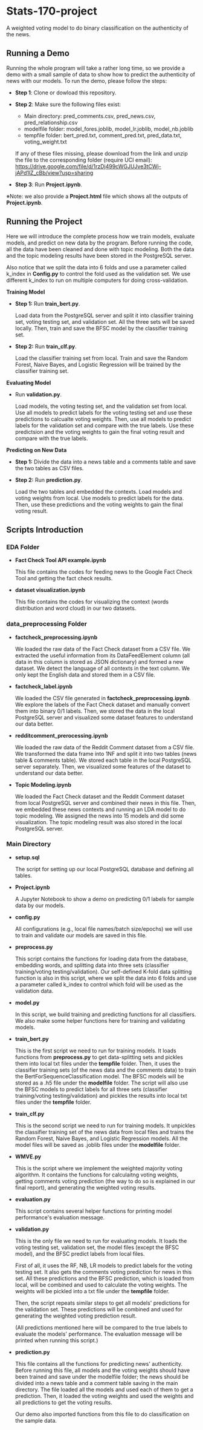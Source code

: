 # Stats-170-project

A weighted voting model to do binary classification on the authenticity of the news.

## Running a Demo

Running the whole program will take a rather long time, so we provide a demo with a small sample of data to show how to predict the authenticity of news with our models. To run the demo, please follow the steps:

- **Step 1**: Clone or dowload this repository. 
- **Step 2**: Make sure the following files exist:
  -  Main directory: pred_comments.csv, pred_news.csv, pred_relationship.csv
  -  modelfile folder: model_fores.joblib, model_lr.joblib, model_nb.joblib
  -  tempfile folder: bert_pred.txt, comment_pred.txt, pred_data.txt, voting_weight.txt
  
  If any of these files missing, please download from the link and unzip the file to the corresponding folder (require UCI email): https://drive.google.com/file/d/1rzDj499cWGJUJve3tCWj-jAPd1lZ_cBb/view?usp=sharing
- **Step 3**: Run **Project.ipynb**. 

※Note: we also provide a **Project.html** file which shows all the outputs of **Project.ipynb**.

## Running the Project

  Here we will introduce the complete process how we train models, evaluate models, and predict on new data by the program. Before running the code, all the data have been cleaned and done with topic modeling. Both the data and the topic modeling results have been stored in the PostgreSQL server. 
  
  Also notice that we split the data into 6 folds and use a parameter called k_index in **Config.py** to control the fold used as the validation set. We use different k_index to run on multiple computers for doing cross-validation.
  
  **Training Model**
  
  - **Step 1:** Run **train_bert.py**. 
  
    Load data from the PostgreSQL server and split it into classifier training set, voting testing set, and validation set. All the three sets will be saved locally. Then, train and save the BFSC model by the classifier training set. 
    
  - **Step 2:** Run **train_clf.py**. 
    
    Load the classifier training set from local. Train and save the Random Forest, Naive Bayes, and Logistic Regression will be trained by the classifier training set.

  **Evaluating Model**
  
  - Run **validation.py**.
  
    Load models, the voting testing set, and the validation set from local. Use all models to predict labels for the voting testing set and use these predictions to calcualte voting weights. Then, use all models to predict labels for the validation set and compare with the true labels. Use these predictsion and the voting weights to gain the final voting result and compare with the true labels.

  **Predicting on New Data**
  
  - **Step 1:** Divide the data into a news table and a comments table and save the two tables as CSV files.

  - **Step 2:** Run **prediction.py**.
  
    Load the two tables and embedded the contexts. Load models and voting weights from local. Use models to predict labels for the data. Then, use these predictions and the voting weights to gain the final voting result.

## Scripts Introduction

### EDA Folder

- **Fact Check Tool API example.ipynb**

  This file contains the codes for feeding news to the Google Fact Check Tool and getting the fact check results.

- **dataset visualization.ipynb**

  This file contains the codes for visualizing the context (words distribution and word cloud) in our two datasets.

### data_preprocessing Folder

- **factcheck_preprocessing.ipynb**

  We loaded the raw data of the Fact Check dataset from a CSV file. We extracted the useful information from its DataFeedElement column (all data in this column is stored as JSON dictionary) and formed a new dataset. We detect the language of all contexts in the text column. We only kept the English data and stored them in a CSV file.

- **factcheck_label.ipynb**

  We loaded the CSV file generated in **factcheck_preprocessing.ipynb**. We explore the labels of the Fact Check dataset and manually convert them into binary 0/1 labels. Then, we stored the data in the local PostgreSQL server and visualized some dataset features to understand our data better.

- **redditcomment_prerocessing.ipynb**

  We loaded the raw data of the Reddit Comment dataset from a CSV file. We transformed the data frame into 1NF and split it into two tables (news table & comments table). We stored each table in the local PostgreSQL server separately. Then, we visualized some features of the dataset to understand our data better.
  
- **Topic Modeling.ipynb**

  We loaded the Fact Check dataset and the Reddit Comment dataset from local PostgreSQL server and combined their news in this file. Then, we embedded these news contexts and running an LDA model to do topic modeling. We assigned the news into 15 models and did some visualization. The topic modeling result was also stored in the local PostgreSQL server.

### Main Directory
- **setup.sql**

  The script for setting up our local PostgreSQL database and defining all tables.

- **Project.ipynb**

  A Jupyter Notebook to show a demo on predicting 0/1 labels for sample data by our models. 
  
- **config.py**

  All configurations (e.g., local file names/batch size/epochs) we will use to train and validate our models are saved in this file. 
  
 - **preprocess.py**
    
    This script contains the functions for loading data from the database, embedding words, and splitting data into three sets (classifier training/voting testing/validation). Our self-defined K-fold data splitting function is also in this script, where we split the data into 6 folds and use a parameter called k_index to control which fold will be used as the validation data.
  
- **model.py**
  
  In this script, we build training and predicting functions for all classifiers. We also make some helper functions here for training and validating models.


- **train_bert.py**

  This is the first script we need to run for training models. It loads functions from **preprocess.py** to get data-splitting sets and pickles them into local txt files under the **tempfile** folder. Then, it uses the classifier training sets (of the news data and the comments data) to train the BertForSequenceClassification model. The BFSC models will be stored as a .h5 file under the **modelfile** folder. The script will also use the BFSC models to predict labels for all three sets (classifier training/voting testing/validation) and pickles the results into local txt files under the **tempfile** folder.

- **train_clf.py**

  This is the second script we need to run for training models. It unpickles the classifier training set of the news data from local files and trains the Random Forest, Naive Bayes, and Logistic Regression models. All the model files will be saved as .joblib files under the **modelfile** folder.

- **WMVE.py**

  This is the script where we implement the weighted majority voting algorithm. It contains the functions for calculaitng voting weights, getting comments voting prediction (the way to do so is explained in our final report), and generating the weighted voting results. 

- **evaluation.py**

  This script contains several helper functions for printing model performance's evaluation message.

- **validation.py**

  This is the only file we need to run for evaluating models. It loads the voting testing set, validation set, the model files (except the BFSC model), and the BFSC predict labels from local files. 
  
  First of all, it uses the RF, NB, LR models to predict labels for the voting testing set. It also gets the comments voting prediction for news in this set. All these predictions and the BFSC prediction, which is loaded from local, will be combined and used to calculate the voting weights. The weights will be pickled into a txt file under the **tempfile** folder.
  
  Then, the script repeats similar steps to get all models' predictions for the validation set. These predictions will be combined and used for generating the weighted voting prediction result. 
  
  (All predictions mentioned here will be compared to the true labels to evaluate the models' performance. The evaluation message will be printed when running this script.)

- **prediction.py**
  
  This file contains all the functions for predicting news' authenticity. Before running this file, all models and the voting weights should have been trained and save under the modelfile folder; the news should be divided into a news table and a comment table saving in the main directory. The file loaded all the models and used each of them to get a prediction. Then, it loaded the voting weights and used the weights and all predictions to get the voting results.
  
  Our demo also imported functions from this file to do classification on the sample data.
